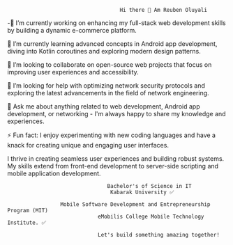                                         Hi there 👋 Am Reuben Oluyali


-🔭 I’m currently working on enhancing my full-stack web development skills by building a dynamic e-commerce platform.

🌱 I’m currently learning advanced concepts in Android app development, diving into Kotlin coroutines and exploring modern design patterns.

👯 I’m looking to collaborate on open-source web projects that focus on improving user experiences and accessibility.

🤔 I’m looking for help with optimizing network security protocols and exploring the latest advancements in the field of network engineering.

💬 Ask me about anything related to web development, Android app development, or networking - I'm always happy to share my knowledge and experiences.


⚡ Fun fact: I enjoy experimenting with new coding languages and have a knack for creating unique and engaging user interfaces.


I thrive in creating seamless user experiences and building robust systems. My skills extend from front-end development to server-side scripting and mobile application development.


                                    Bachelor's of Science in IT
                                     Kabarak University ✅

                     Mobile Software Development and Entrepreneurship Program (MIT)
                                 eMobilis College Mobile Technology Institute. ✅

                                 Let's build something amazing together!
